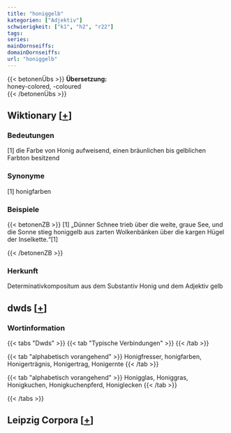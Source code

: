 ```yaml
---
title: "honiggelb"
kategorien: ["Adjektiv"]
schwierigkeit: ["k1", "h2", "r22"]
tags:
series:
mainDornseiffs:
domainDornseiffs:
url: "honiggelb"
---
```


{{< betonenÜbs >}}
**Übersetzung:**  
honey-colored, -coloured  
{{< /betonenÜbs >}}

## Wiktionary [[+](https://de.wiktionary.org/wiki/honiggelb)]

### Bedeutungen
[1] die Farbe von Honig aufweisend, einen bräunlichen bis gelblichen Farbton besitzend  

### Synonyme
[1] honigfarben  

### Beispiele
{{< betonenZB >}}
[1] „Dünner Schnee trieb über die weite, graue See, und die Sonne stieg honiggelb aus zarten Wolkenbänken über die kargen Hügel der Inselkette.“[1]  

{{< /betonenZB >}}
### Herkunft
Determinativkompositum aus dem Substantiv Honig und dem Adjektiv gelb  



## dwds [[+](https://www.dwds.de/wb/honiggelb)]

### Wortinformation
{{< tabs "Dwds" >}}
{{< tab "Typische Verbindungen" >}}
{{< /tab >}}

{{< tab "alphabetisch vorangehend" >}}
Honigfresser, honigfarben, Honigerträgnis, Honigertrag, Honigernte
{{< /tab >}}

{{< tab "alphabetisch vorangehend" >}}
Honigglas, Honiggras, Honigkuchen, Honigkuchenpferd, Honiglecken
{{< /tab >}}

{{< /tabs >}}

## Leipzig Corpora [[+](https://corpora.uni-leipzig.de/en/res?word=honiggelb&corpusId=deu_newscrawl-public_2018)]

